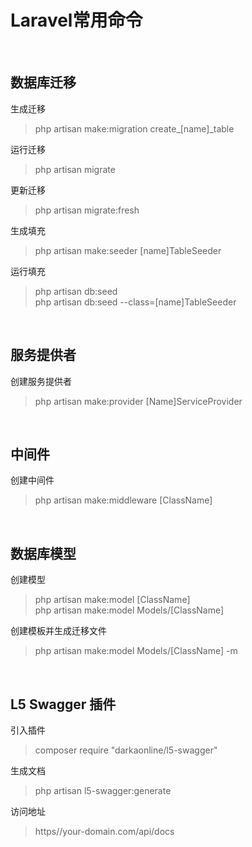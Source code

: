 # Laravel常用命令 #

<br>

## 数据库迁移 ##

生成迁移
> php artisan make:migration create_[name]_table

运行迁移
> php artisan migrate

更新迁移
> php artisan migrate:fresh

生成填充
> php artisan make:seeder [name]TableSeeder

运行填充
> php artisan db:seed  
> php artisan db:seed --class=[name]TableSeeder

<br>

## 服务提供者 ##

创建服务提供者
> php artisan make:provider [Name]ServiceProvider

<br>

## 中间件 ##

创建中间件
> php artisan make:middleware [ClassName]

<br>

## 数据库模型 ##

创建模型
> php artisan make:model [ClassName]  
> php artisan make:model Models/[ClassName]

创建模板并生成迁移文件
> php artisan make:model Models/[ClassName] -m

<br>

## L5 Swagger 插件 ##

引入插件
> composer require "darkaonline/l5-swagger"

生成文档
> php artisan l5-swagger:generate

访问地址
> https//your-domain.com/api/docs
